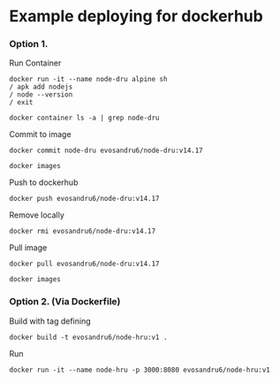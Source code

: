 # Example deploying for dockerhub

### Option 1.

Run Container
```
docker run -it --name node-dru alpine sh
/ apk add nodejs
/ node --version
/ exit
```

```
docker container ls -a | grep node-dru
```

Commit to image
```
docker commit node-dru evosandru6/node-dru:v14.17
```

```
docker images
```

Push to dockerhub
```
docker push evosandru6/node-dru:v14.17
```

Remove locally 
```
docker rmi evosandru6/node-dru:v14.17 
```

Pull image
```
docker pull evosandru6/node-dru:v14.17
```

```
docker images
```
### Option 2. (Via Dockerfile)

Build with tag defining
```
docker build -t evosandru6/node-hru:v1 .
```

Run
```
docker run -it --name node-hru -p 3000:8080 evosandru6/node-hru:v1
```
